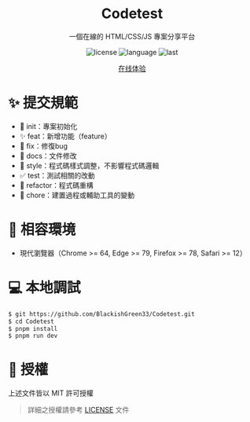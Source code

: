 <div align="center">
<h1 align="center">Codetest</h1>

一個在線的 HTML/CSS/JS 專案分享平台

![license](https://img.shields.io/github/license/BlackishGreen33/Codetest)
![language](https://img.shields.io/github/languages/top/BlackishGreen33/Codetest)
![last](https://img.shields.io/github/last-commit/BlackishGreen33/Codetest)

<a href="https://codetest-fe.vercel.app/" target="_blank">在线体验</a>

</div>

# :sparkles: 提交規範

- 🎉 init：專案初始化
- ✨ feat：新增功能（feature）
- 🐞 fix：修復bug
- 📃 docs：文件修改
- 🌈 style：程式碼樣式調整，不影響程式碼邏輯
- ✅ test：測試相關的改動
- 🔨 refactor：程式碼重構
- 🔧 chore：建置過程或輔助工具的變動

# :dart: 相容環境

- 現代瀏覽器（Chrome >= 64, Edge >= 79, Firefox >= 78, Safari >= 12）

# :computer: 本地調試

```bash
$ git https://github.com/BlackishGreen33/Codetest.git
$ cd Codetest
$ pnpm install
$ pnpm run dev
```

# :pencil: 授權

上述文件皆以 MIT 許可授權

> 詳細之授權請參考 [LICENSE](LICENSE) 文件
